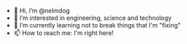 - 👋 Hi, I’m @nelmdog
- 👀 I’m interested in engineering, science and technology
- 🌱 I’m currently learning not to break things that I'm "fixing"
- 📫 How to reach me: I'm right here!

<!---
nelmdog/nelmdog is a ✨ special ✨ repository because its `README.md` (this file) appears on your GitHub profile.
You can click the Preview link to take a look at your changes.
--->
